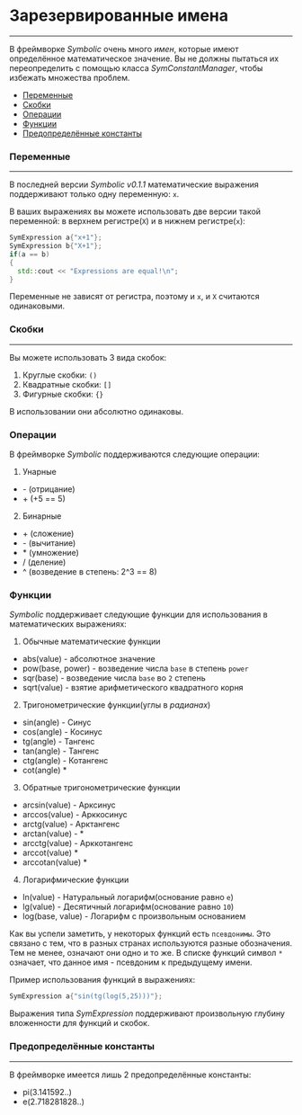 # Зарезервированные имена
___
В фреймворке *Symbolic* очень много *имен*, которые имеют определённое математическое значение. Вы не должны пытаться их переопределить с помощью  класса *SymConstantManager*, чтобы избежать множества проблем.

* [Переменные](#Variables)
* [Скобки](#Brackets)
* [Операции](#Operations)
* [Функции](#Functions)
* [Предопределённые константы](#Predefined)

### <a name="Variables"></a>Переменные
___
В последней версии *Symbolic* *v0.1.1* математические выражения поддерживают только одну переменную: `x`.

В ваших выражениях вы можете использовать две версии такой переменной: в верхнем регистре(`X`) и в нижнем регистре(`x`):
```c++
SymExpression a{"x+1"};
SymExpression b{"X+1"};
if(a == b)
{
  std::cout << "Expressions are equal!\n";
}
```

Переменные не зависят от регистра, поэтому и `x`, и `X` считаются одинаковыми.

### <a name="Brackets"></a>Скобки
___
Вы можете использовать 3 вида скобок:
1. Круглые скобки: `()`
2. Квадратные скобки: `[]`
3. Фигурные скобки: `{}`

В использовании они абсолютно одинаковы.

### <a name="Operations"></a>Операции
В фреймворке *Symbolic* поддерживаются следующие операции:
1. Унарные
* \- (отрицание)
* \+ (+5 == 5)
2. Бинарные
* \+ (сложение)
* \- (вычитание)
* \* (умножение)
* / (деление)
* ^ (возведение в степень: 2^3 == 8)

### <a name="Functions"></a> Функции
*Symbolic* поддерживает следующие функции для использования в математических выражениях:

1. Обычные математические функции
* abs(value) - абсолютное значение
* pow(base, power) - возведение числа `base` в степень `power`
* sqr(base) - возведение числа `base` во `2` степень
* sqrt(value) - взятие арифметического квадратного корня
2. Тригонометрические функции(углы в *радианах*)
* sin(angle) - Синус
* cos(angle) - Косинус
* tg(angle) - Тангенс
* tan(angle) - Тангенс
* ctg(angle) - Котангенс
* cot(angle) *
3. Обратные тригонометрические функции
* arcsin(value) - Арксинус
* arccos(value) - Арккосинус
* arctg(value) - Арктангенс
* arctan(value) - *
* arcctg(value) - Арккотангенс
* arccot(value) *
* arccotan(value) *
4. Логарифмические функции
* ln(value) - Натуральный логарифм(основание равно `e`)
* lg(value) - Десятичный логарифм(основание равно `10`)
* log(base, value) - Логарифм с произвольным основанием

Как вы успели заметить, у некоторых функций есть `псевдонимы`. Это связано с тем, что в разных странах используются разные обозначения. Тем не менее, означают они одно и то же. В списке функций символ `*` означает, что данное имя - псевдоним к предыдущему имени.

Пример использования функций в выражениях:
```c++
SymExpression a{"sin(tg(log(5,25)))"};
```

Выражения типа *SymExpression* поддерживают произвольную глубину вложенности для функций и скобок.

### <a name="Predefined"></a> Предопределённые константы
___
В фреймворке имеется лишь 2 предопределённые константы:
* pi(3.141592..)
* e(2.718281828..)